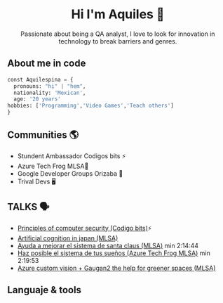 <h1 align="center"> Hi  I'm Aquiles 👋</h1>
<!--
- 🔭 I’m currently working on ...
- 🌱 I’m currently learning ...
- 👯 I’m looking to collaborate on ...
- 🤔 I’m looking for help with ...
- 💬 Ask me about ...
- 📫 How to reach me: ...
- 😄 Pronouns: ...
- ⚡ Fun fact: ...
-->

<p align="center"> Passionate about being a QA analyst, I love to look for innovation in technology to break barriers and genres. </p>

## About me in code 
```python
const Aquilespina = {
  pronouns: "hi" | "hem",
  nationality: 'Mexican',
  age: '20 years'
hobbies: ['Programming','Video Games','Teach others']
}
```
## Communities 🌎
* Stundent Ambassador Codigos bits ⚡️
* Azure Tech Frog MLSA🐸
* Google Developer Groups Orizaba 🚀
* Trival Devs 🖥

## TALKS 🗣
+ [Principles of computer security (Codigo bits)](https://www.youtube.com/watch?v=QVMgjwvqkks&t)⚡️
+ [Artificial cognition in japan (MLSA)](https://youtu.be/okrlnFOEl1A?t=7060)
+ [Ayuda a mejorar el sistema de santa claus  (MLSA)](https://www.facebook.com/QueChulaNube/videos/329762555336022) min 2:14:44
+ [Haz posible el sistema de tus sueños (Azure Tech Frog MLSA)](https://www.facebook.com/azuretechfrogs/videos/930648907812695) min 2:19:53
+ [Azure custom vision + Gaugan2 the help for greener spaces (MLSA)](https://youtu.be/3kI0m13hG4I?t=6741)



## Languaje & tools

